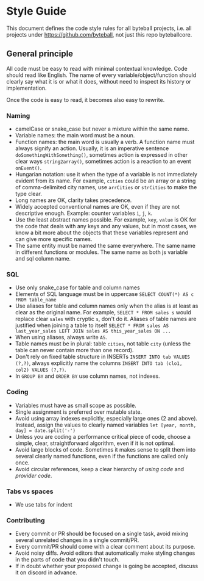 # Style Guide

This document defines the code style rules for all byteball projects, i.e. all projects under https://github.com/byteball, not just this repo byteballcore.

## General principle

All code must be easy to read with minimal contextual knowledge.  Code should read like English.  The name of every variable/object/function should clearly say what it is or what it does, without need to inspect its history or implementation.

Once the code is easy to read, it becomes also easy to rewrite.

### Naming

* camelCase or snake_case but never a mixture within the same name.
* Variable names: the main word must be a noun.
* Function names: the main word is usually a verb.  A function name must always signify an action.  Usually, it is an imperative sentence `doSomethingWithSomething()`, sometimes action is expressed in other clear ways `string2array()`, sometimes action is a reaction to an event `onEvent()`.
* Hungarian notation: use it when the type of a variable is not immediately evident from its name.  For example, `cities` could be an array or a string of comma-delimited city names, use `arrCities` or `strCities` to make the type clear.
* Long names are OK, clarity takes precedence.
* Widely accepted conventional names are OK, even if they are not descriptive enough.  Example: counter variables `i`, `j`, `k`.
* Use the least abstract names possible.  For example, `key`, `value` is OK for the code that deals with any keys and any values, but in most cases, we know a bit more about the objects that these variables represent and can give more specific names.
* The same entity must be named the same everywhere.  The same name in different functions or modules.  The same name as both js variable and sql column name.

### SQL

* Use only snake_case for table and column names
* Elements of SQL language must be in uppercase `SELECT COUNT(*) AS c FROM table_name`
* Use aliases for table and column names only when the alias is at least as clear as the original name.  For example, `SELECT * FROM sales s` would replace clear `sales` with cryptic `s`, don't do it.  Aliases of table names are justified when joining a table to itself `SELECT * FROM sales AS last_year_sales LEFT JOIN sales AS this_year_sales ON ...`
* When using aliases, always write `AS`.
* Table names must be in plural: table `cities`, not table `city` (unless the table can never contain more than one record).
* Don't rely on fixed table structure in INSERTs `INSERT INTO tab VALUES (?,?)`, always explicitly name the columns `INSERT INTO tab (clo1, col2) VALUES (?,?)`.
* In `GROUP BY` and `ORDER BY` use column names, not indexes.

### Coding

* Variables must have as small scope as possible.
* Single assignment is preferred over mutable state.
* Avoid using array indexes explicitly, especially large ones (2 and above).  Instead, assign the values to clearly named variables `let [year, month, day] = date.split('-')`
* Unless you are coding a performance critical piece of code, choose a simple, clear, straightforward algorithm, even if it is not optimal.
* Avoid large blocks of code.  Sometimes it makes sense to split them into several clearly named functions, even if the functions are called only once.
* Avoid circular references, keep a clear hierarchy of _using code_ and _provider code_.

### Tabs vs spaces

* We use tabs for indent

### Contributing

* Every commit or PR should be focused on a single task, avoid mixing several unrelated changes in a single commit/PR.
* Every commit/PR should come with a clear comment about its purpose.
* Avoid noisy diffs. Avoid editors that automatically make styling changes in the parts of code that you didn't touch.
* If in doubt whether your proposed change is going be accepted, discuss it on discord in advance.
